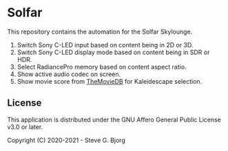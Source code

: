 # Solfar

This repository contains the automation for the Solfar Skylounge.

1. Switch Sony C-LED input based on content being in 2D or 3D.
1. Switch Sony C-LED display mode based on content being in SDR or HDR.
1. Select RadiancePro memory based on content aspect ratio.
1. Show active audio codec on screen.
1. Show movie score from [TheMovieDB](https://www.themoviedb.org/) for Kaleidescape selection.

## License

This application is distributed under the GNU Affero General Public License v3.0 or later.

Copyright (C) 2020-2021 - Steve G. Bjorg